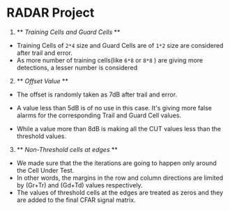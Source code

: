 # **RADAR Project**

1. ** *Training Cells and Guard Cells* **
* Training Cells of `2*4` size and Guard Cells are of `1*2` size are considered after trail and error.
* As more number of training cells(like `6*8` or `8*8` ) are giving more detections, a lesser number is considered

2. ** *Offset Value* **
* The offset is randomly taken as 7dB after trail and error. 

* A value less than 5dB is of no use in this case. It's giving more false alarms for the corresponding Trail and Guard Cell values.
* While a value more than 8dB is making all the CUT values less than the threshold values.

3. ** *Non-Threshold cells at edges* **

* We made sure that the the iterations are going to happen only around the Cell Under Test. 
* In other words, the margins in the row and column directions are limited by (Gr+Tr) and (Gd+Td) values respectively.
* The values of threshold cells at the edges are treated as zeros and they are added to the final CFAR signal matrix. 